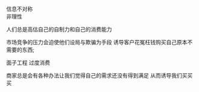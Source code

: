 信息不对称  
非理性

人们总是高估自己的自制力和自己的消费能力

市场竞争的压力会迫使他们设局与欺骗为手段
诱导客户花冤枉钱购买自己原本不需要的东西;

面子工程 过度消费

商家总是会有各种办法让我们觉得自己的需求还没有得到满足
从而诱导我们买买买
